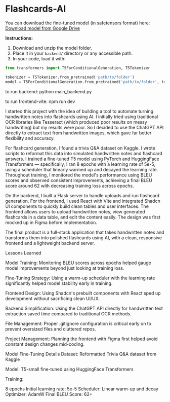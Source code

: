 # Flashcards-AI
You can download the fine-tuned model (in safetensors format) here:  
[Download model from Google Drive](https://drive.google.com/drive/folders/1VpiVCcRd_sdNASXAAhqoZvGWDLWb07jF?usp=drive_link)

**Instructions:**
1. Download and unzip the model folder.
2. Place it in your `backend/` directory or any accessible path.
3. In your code, load it with:

```python
from transformers import T5ForConditionalGeneration, T5Tokenizer

tokenizer = T5Tokenizer.from_pretrained('path/to/folder')
model = T5ForConditionalGeneration.from_pretrained('path/to/folder', trust_remote_code=True)
```
to run backend: python main_backend.py

to run frontend-vite: npm run dev

I started this project with the idea of building a tool to automate turning handwritten notes into flashcards using AI.
I initially tried using traditional OCR libraries like Tesseract (which produced poor results on messy handwriting) but my results were poor. So I decided to use the ChatGPT API directly to extract text from handwritten images, which gave far better flexibility and accuracy.

For flashcard generation, I found a trivia Q&A dataset on Kaggle. I wrote scripts to reformat this data into simulated handwritten notes and flashcard answers.
I trained a fine-tuned T5 model using PyTorch and HuggingFace Transformers — specifically, I ran 8 epochs with a learning rate of 5e-5, using a scheduler that linearly warmed up and decayed the learning rate.
Throughout training, I monitored the model's performance using BLEU scores and observed consistent improvements, achieving a final BLEU score around 62 with decreasing training loss across epochs.

On the backend, I built a Flask server to handle uploads and run flashcard generation. For the frontend, I used React with Vite and integrated Shadcn UI components to quickly build clean tables and user interfaces.
The frontend allows users to upload handwritten notes, view generated flashcards in a data table, and edit the content easily.
The design was first mocked up in Figma before implementation.

The final product is a full-stack application that takes handwritten notes and transforms them into polished flashcards using AI, with a clean, responsive frontend and a lightweight backend server.

Lessons Learned

Model Training: Monitoring BLEU scores across epochs helped gauge model improvements beyond just looking at training loss.

Fine-Tuning Strategy: Using a warm-up scheduler with the learning rate significantly helped model stability early in training.

Frontend Design: Using Shadcn's prebuilt components with React sped up development without sacrificing clean UI/UX.

Backend Simplification: Using the ChatGPT API directly for handwritten text extraction saved time compared to traditional OCR methods.

File Management: Proper .gitignore configuration is critical early on to prevent oversized files and cluttered repos.

Project Management: Planning the frontend with Figma first helped avoid constant design changes mid-coding.

Model Fine-Tuning Details
Dataset: Reformatted Trivia Q&A dataset from Kaggle

Model: T5-small fine-tuned using HuggingFace Transformers

Training:

8 epochs
Initial learning rate: 5e-5
Scheduler: Linear warm-up and decay
Optimizer: AdamW
Final BLEU Score: 62+
